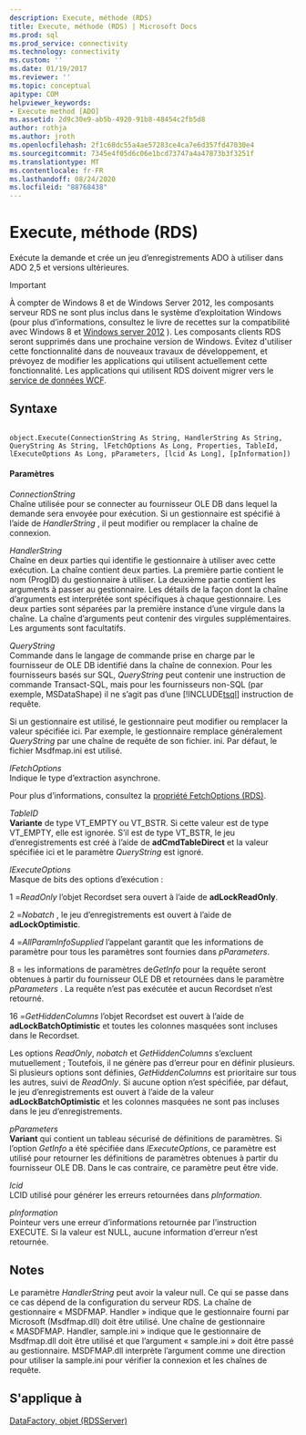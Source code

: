```yaml
---
description: Execute, méthode (RDS)
title: Execute, méthode (RDS) | Microsoft Docs
ms.prod: sql
ms.prod_service: connectivity
ms.technology: connectivity
ms.custom: ''
ms.date: 01/19/2017
ms.reviewer: ''
ms.topic: conceptual
apitype: COM
helpviewer_keywords:
- Execute method [ADO]
ms.assetid: 2d9c30e9-ab5b-4920-91b8-48454c2fb5d8
author: rothja
ms.author: jroth
ms.openlocfilehash: 2f1c68dc55a4ae57283ce4ca7e6d357fd47030e4
ms.sourcegitcommit: 7345e4f05d6c06e1bcd73747a4a47873b3f3251f
ms.translationtype: MT
ms.contentlocale: fr-FR
ms.lasthandoff: 08/24/2020
ms.locfileid: "88768438"
---
```

# <a name="execute-method-rds"></a>Execute, méthode (RDS)
Exécute la demande et crée un jeu d’enregistrements ADO à utiliser dans ADO 2,5 et versions ultérieures.  
  
> [!IMPORTANT]
>  À compter de Windows 8 et de Windows Server 2012, les composants serveur RDS ne sont plus inclus dans le système d’exploitation Windows (pour plus d’informations, consultez le livre de recettes sur la compatibilité avec Windows 8 et [Windows server 2012](https://www.microsoft.com/download/details.aspx?id=27416) ). Les composants clients RDS seront supprimés dans une prochaine version de Windows. Évitez d'utiliser cette fonctionnalité dans de nouveaux travaux de développement, et prévoyez de modifier les applications qui utilisent actuellement cette fonctionnalité. Les applications qui utilisent RDS doivent migrer vers le [service de données WCF](https://go.microsoft.com/fwlink/?LinkId=199565).  
  
## <a name="syntax"></a>Syntaxe  
  
```  
  
object.Execute(ConnectionString As String, HandlerString As String, QueryString As String, lFetchOptions As Long, Properties, TableId, lExecuteOptions As Long, pParameters, [lcid As Long], [pInformation])  
```  
  
#### <a name="parameters"></a>Paramètres  
 *ConnectionString*  
 Chaîne utilisée pour se connecter au fournisseur OLE DB dans lequel la demande sera envoyée pour exécution. Si un gestionnaire est spécifié à l’aide de *HandlerString* , il peut modifier ou remplacer la chaîne de connexion.  
  
 *HandlerString*  
 Chaîne en deux parties qui identifie le gestionnaire à utiliser avec cette exécution. La chaîne contient deux parties. La première partie contient le nom (ProgID) du gestionnaire à utiliser. La deuxième partie contient les arguments à passer au gestionnaire. Les détails de la façon dont la chaîne d’arguments est interprétée sont spécifiques à chaque gestionnaire. Les deux parties sont séparées par la première instance d’une virgule dans la chaîne. La chaîne d’arguments peut contenir des virgules supplémentaires. Les arguments sont facultatifs.  
  
 *QueryString*  
 Commande dans le langage de commande prise en charge par le fournisseur de OLE DB identifié dans la chaîne de connexion. Pour les fournisseurs basés sur SQL, *QueryString* peut contenir une instruction de commande Transact-SQL, mais pour les fournisseurs non-SQL (par exemple, MSDataShape) il ne s’agit pas d’une [!INCLUDE[tsql](../../../includes/tsql-md.md)] instruction de requête.  
  
 Si un gestionnaire est utilisé, le gestionnaire peut modifier ou remplacer la valeur spécifiée ici. Par exemple, le gestionnaire remplace généralement *QueryString* par une chaîne de requête de son fichier. ini. Par défaut, le fichier Msdfmap.ini est utilisé.  
  
 *lFetchOptions*  
 Indique le type d’extraction asynchrone.  
  
 Pour plus d’informations, consultez la [propriété FetchOptions (RDS)](./fetchoptions-property-rds.md).  
  
 *TableID*  
 **Variante** de type VT_EMPTY ou VT_BSTR. Si cette valeur est de type VT_EMPTY, elle est ignorée. S’il est de type VT_BSTR, le jeu d’enregistrements est créé à l’aide de **adCmdTableDirect** et la valeur spécifiée ici et le paramètre *QueryString* est ignoré.  
  
 *lExecuteOptions*  
 Masque de bits des options d’exécution :  
  
 1 =*ReadOnly* l’objet Recordset sera ouvert à l’aide de **adLockReadOnly**.  
  
 2 =*Nobatch* , le jeu d’enregistrements est ouvert à l’aide de **adLockOptimistic**.  
  
 4 =*AllParamInfoSupplied* l’appelant garantit que les informations de paramètre pour tous les paramètres sont fournies dans *pParameters*.  
  
 8 = les informations de paramètres de*GetInfo* pour la requête seront obtenues à partir du fournisseur OLE DB et retournées dans le paramètre *pParameters* . La requête n’est pas exécutée et aucun Recordset n’est retourné.  
  
 16 =*GetHiddenColumns* l’objet Recordset est ouvert à l’aide de **adLockBatchOptimistic** et toutes les colonnes masquées sont incluses dans le Recordset.  
  
 Les options *ReadOnly*, *nobatch* et *GetHiddenColumns* s’excluent mutuellement ; Toutefois, il ne génère pas d’erreur pour en définir plusieurs. Si plusieurs options sont définies, *GetHiddenColumns* est prioritaire sur tous les autres, suivi de *ReadOnly*. Si aucune option n’est spécifiée, par défaut, le jeu d’enregistrements est ouvert à l’aide de la valeur **adLockBatchOptimistic** et les colonnes masquées ne sont pas incluses dans le jeu d’enregistrements.  
  
 *pParameters*  
 **Variant** qui contient un tableau sécurisé de définitions de paramètres. Si l’option *GetInfo* a été spécifiée dans *lExecuteOptions*, ce paramètre est utilisé pour retourner les définitions de paramètres obtenues à partir du fournisseur OLE DB. Dans le cas contraire, ce paramètre peut être vide.  
  
 *lcid*  
 LCID utilisé pour générer les erreurs retournées dans *pInformation*.  
  
 *pInformation*  
 Pointeur vers une erreur d’informations retournée par l’instruction EXECUTE. Si la valeur est NULL, aucune information d’erreur n’est retournée.  
  
## <a name="remarks"></a>Notes  
 Le paramètre *HandlerString* peut avoir la valeur null. Ce qui se passe dans ce cas dépend de la configuration du serveur RDS. La chaîne de gestionnaire « MSDFMAP. Handler » indique que le gestionnaire fourni par Microsoft (Msdfmap.dll) doit être utilisé. Une chaîne de gestionnaire « MASDFMAP. Handler, sample.ini » indique que le gestionnaire de Msdfmap.dll doit être utilisé et que l’argument « sample.ini » doit être passé au gestionnaire. MSDFMAP.dll interprète l’argument comme une direction pour utiliser la sample.ini pour vérifier la connexion et les chaînes de requête.  
  
## <a name="applies-to"></a>S'applique à  
 [DataFactory, objet (RDSServer)](./datafactory-object-rdsserver.md)